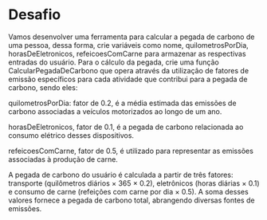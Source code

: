 # Desafio

Vamos desenvolver uma ferramenta para calcular a pegada de carbono de uma pessoa, dessa forma, crie variáveis como nome, quilometrosPorDia, horasDeEletronicos, refeicoesComCarne para armazenar as respectivas entradas do usuário. Para o cálculo da pegada, crie uma função CalcularPegadaDeCarbono que opera através da utilização de fatores de emissão específicos para cada atividade que contribui para a pegada de carbono, sendo eles:

quilometrosPorDia: fator de 0.2, é a média estimada das emissões de carbono associadas a veículos motorizados ao longo de um ano.

horasDeEletronicos, fator de 0.1, é a pegada de carbono relacionada ao consumo elétrico desses dispositivos.

refeicoesComCarne, fator de 0.5, é utilizado para representar as emissões associadas à produção de carne.

A pegada de carbono do usuário é calculada a partir de três fatores: transporte (quilômetros diários × 365 × 0.2), eletrônicos (horas diárias × 0.1) e consumo de carne (refeições com carne por dia × 0.5). A soma desses valores fornece a pegada de carbono total, abrangendo diversas fontes de emissões.
